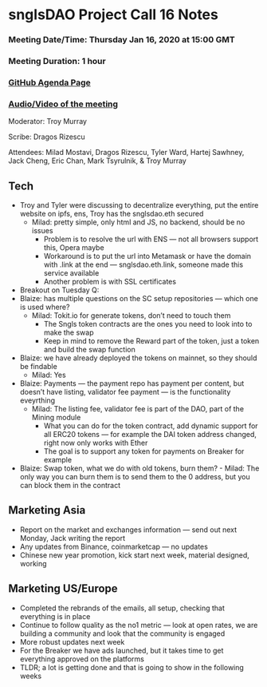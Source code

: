 # snglsDAO Project Call 16 Notes

### Meeting Date/Time: Thursday Jan 16, 2020 at 15:00 GMT
### Meeting Duration: 1 hour
### [GitHub Agenda Page](https://github.com/SingularDTV/snglsdao-pm/issues/17)
### [Audio/Video of the meeting]()
Moderator: Troy Murray

Scribe: Dragos Rizescu

Attendees: Milad Mostavi, Dragos Rizescu, Tyler Ward, Hartej Sawhney, Jack Cheng, Eric Chan, Mark Tsyrulnik, & Troy Murray

## Tech
- Troy and Tyler were discussing to decentralize everything, put the entire website on ipfs, ens, Troy has the snglsdao.eth secured
  - Milad: pretty simple, only html and JS, no backend, should be no issues
    - Problem is to resolve the url with ENS — not all browsers support this, Opera maybe
    - Workaround is to put the url into Metamask or have the domain with .link at the end — snglsdao.eth.link, someone made this service available
    - Another problem is with SSL certificates
- Breakout on Tuesday Q:
 - Blaize: has multiple questions on the SC setup repositories — which one is used where?
   - Milad: Tokit.io for generate tokens, don’t need to touch them
     - The Sngls token contracts are the ones you need to look into to make the swap
     - Keep in mind to remove the Reward part of the token, just a token and build the swap function
 - Blaize: we have already deployed the tokens on mainnet, so they should be findable
   - Milad: Yes
 - Blaize: Payments — the payment repo has payment per content, but doesn’t have listing, validator fee payment — is the functionality eveyrthing
   - Milad: The listing fee, validator fee is part of the DAO, part of the Mining module
     - What you can do for the token contract, add dynamic support for all ERC20 tokens — for example the DAI token address changed, right now only works with Ether
     - The goal is to support any token for payments on Breaker for example
  - Blaize: Swap token, what we do with old tokens, burn them?
          - Milad: The only way you can burn them is to send them to the 0 address, but you can block them in the contract

## Marketing Asia
- Report on the market and exchanges information — send out next Monday, Jack writing the report
- Any updates from Binance, coinmarketcap — no updates
- Chinese new year promotion, kick start next week, material designed, working

## Marketing US/Europe
- Completed the rebrands of the emails, all setup, checking that everything is in place
- Continue to follow quality as the no1 metric — look at open rates, we are building a community and look that the community is engaged
- More robust updates next week
- For the Breaker we have ads launched, but it takes time to get everything approved on the platforms
- TLDR; a lot is getting done and that is going to show in the following weeks
